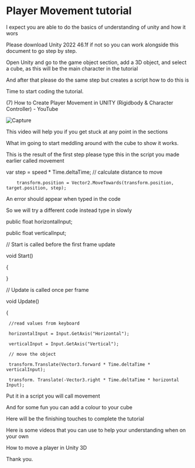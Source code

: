  # Player Movement tutorial 

I expect you are able to do the basics of understanding of unity and how it wors 

Please download Unity 2022 46.1f if not so you can work alongside this document to go step by step. 

Open Unity and go to the game object section, add a 3D object, and select a cube, as this will be the main character in the tutorial  

And after that please do the same step but creates a script how to do this is  

Time to start coding the tutorial. 

(7) How to Create Player Movement in UNITY (Rigidbody & Character Controller) - YouTube 

![Capture](https://github.com/user-attachments/assets/1ba7f3bb-3fe3-419d-b4e4-92813500a88e)


This video will help you if you get stuck at any point in the sections 

What im going to start meddling around with the cube to show it works. 

This is the result of the first step please type this in the script you made earlier called movement 

var step = speed * Time.deltaTime; // calculate distance to move 

        transform.position = Vector2.MoveTowards(transform.position, target.position, step); 

An error should appear when typed in the code   

 

 

 

 

 

 

 

So we will try a different code instead type in slowly  

public float horizontalInput; 

public float verticalInput; 

  

// Start is called before the first frame update 

void Start() 

{ 

      

} 

  

// Update is called once per frame 

void Update() 

{ 

     //read values from keyboard 

     horizontalInput = Input.GetAxis("Horizontal"); 

     verticalInput = Input.GetAxis("Vertical"); 

     // move the object 

     transform.Translate(Vector3.forward * Time.deltaTime * verticalInput); 

     transform. Translate(-Vector3.right * Time.deltaTime * horizontal Input); 

Put it in a script you will call movement  

And for some fun you can add a colour to your cube  

Here will be the finishing touches to complete the tutorial 

 

Here is some videos that you can use to help your understanding when on your own  

How to move a player in Unity 3D 



Thank you. 

        

 

